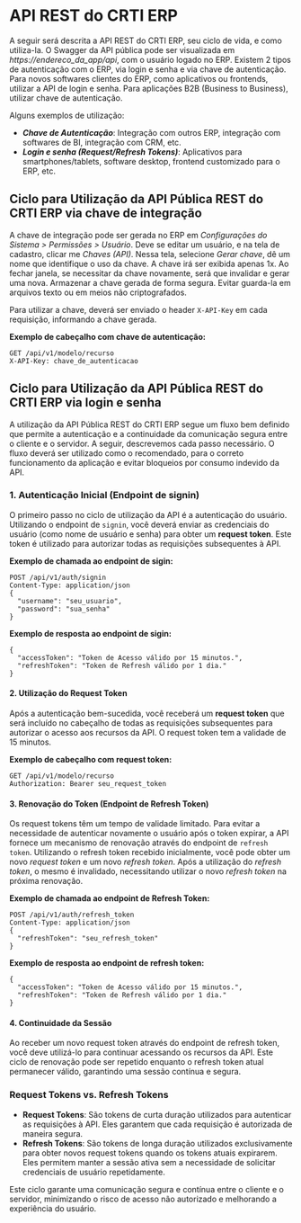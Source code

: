 # API REST do CRTI ERP

A seguir será descrita a API REST do CRTI ERP, seu ciclo de vida, e como utiliza-la. O Swagger da API pública pode ser visualizada em *https://endereco_da_app/api*, com o usuário logado no ERP. Existem 2 tipos de autenticação com o ERP, via login e senha e via chave de autenticação. Para novos softwares clientes do ERP, como aplicativos ou frontends, utilizar a API de login e senha. Para aplicações B2B (Business to Business), utilizar chave de autenticação.

Alguns exemplos de utilização:

- ***Chave de Autenticação***: Integração com outros ERP, integração com softwares de BI, integração com CRM, etc.
- ***Login e senha (Request/Refresh Tokens)***: Aplicativos para smartphones/tablets, software desktop, frontend customizado para o ERP, etc.

## Ciclo para Utilização da API Pública REST do CRTI ERP via chave de integração

A chave de integração pode ser gerada no ERP em *Configurações do Sistema > Permissões > Usuário*. Deve se editar um usuário, e na tela de cadastro, clicar me *Chaves (API)*. Nessa tela, selecione *Gerar chave*, dê um nome que identifique o uso da chave. A chave irá ser exibida apenas 1x. Ao fechar janela, se necessitar da chave novamente, será que invalidar e gerar uma nova. Armazenar a chave gerada de forma segura. Evitar guarda-la em arquivos texto ou em meios não criptografados.

Para utilizar a chave, deverá ser enviado o header `X-API-Key` em cada requisição, informando a chave gerada.

**Exemplo de cabeçalho com chave de autenticação:**
```http
GET /api/v1/modelo/recurso
X-API-Key: chave_de_autenticacao
```

## Ciclo para Utilização da API Pública REST do CRTI ERP via login e senha

A utilização da API Pública REST do CRTI ERP segue um fluxo bem definido que permite a autenticação e a continuidade da comunicação segura entre o cliente e o servidor. A seguir, descrevemos cada passo necessário. O fluxo deverá ser utilizado como o recomendado, para o correto funcionamento da aplicação e evitar bloqueios por consumo indevido da API. 

### 1. Autenticação Inicial (Endpoint de signin)
O primeiro passo no ciclo de utilização da API é a autenticação do usuário. Utilizando o endpoint de `signin`, você deverá enviar as credenciais do usuário (como nome de usuário e senha) para obter um **request token**. Este token é utilizado para autorizar todas as requisições subsequentes à API.

**Exemplo de chamada ao endpoint de sigin:**
```http
POST /api/v1/auth/signin
Content-Type: application/json
{
  "username": "seu_usuario",
  "password": "sua_senha"
}
```

**Exemplo de resposta ao endpoint de sigin:**
```http
{
  "accessToken": "Token de Acesso válido por 15 minutos.",
  "refreshToken": "Token de Refresh válido por 1 dia."
}
```

#### 2. Utilização do Request Token
Após a autenticação bem-sucedida, você receberá um **request token** que será incluído no cabeçalho de todas as requisições subsequentes para autorizar o acesso aos recursos da API. O request token tem a validade de 15 minutos.

**Exemplo de cabeçalho com request token:**
```http
GET /api/v1/modelo/recurso
Authorization: Bearer seu_request_token
```

#### 3. Renovação do Token (Endpoint de Refresh Token)
Os request tokens têm um tempo de validade limitado. Para evitar a necessidade de autenticar novamente o usuário após o token expirar, a API fornece um mecanismo de renovação através do endpoint de `refresh token`. Utilizando o refresh token recebido inicialmente, você pode obter um novo *request token* e um novo *refresh token*. Após a utilização do *refresh token*, o mesmo é invalidado, necessitando utilizar o novo *refresh token* na próxima renovação.

**Exemplo de chamada ao endpoint de Refresh Token:**
```http
POST /api/v1/auth/refresh_token
Content-Type: application/json
{
  "refreshToken": "seu_refresh_token"
}
```


**Exemplo de resposta ao endpoint de refresh token:**
```http
{
  "accessToken": "Token de Acesso válido por 15 minutos.",
  "refreshToken": "Token de Refresh válido por 1 dia."
}
```

#### 4. Continuidade da Sessão
Ao receber um novo request token através do endpoint de refresh token, você deve utilizá-lo para continuar acessando os recursos da API. Este ciclo de renovação pode ser repetido enquanto o refresh token atual permanecer válido, garantindo uma sessão contínua e segura.

### Request Tokens vs. Refresh Tokens

- **Request Tokens**: São tokens de curta duração utilizados para autenticar as requisições à API. Eles garantem que cada requisição é autorizada de maneira segura.
- **Refresh Tokens**: São tokens de longa duração utilizados exclusivamente para obter novos request tokens quando os tokens atuais expirarem. Eles permitem manter a sessão ativa sem a necessidade de solicitar credenciais de usuário repetidamente.

Este ciclo garante uma comunicação segura e contínua entre o cliente e o servidor, minimizando o risco de acesso não autorizado e melhorando a experiência do usuário.

